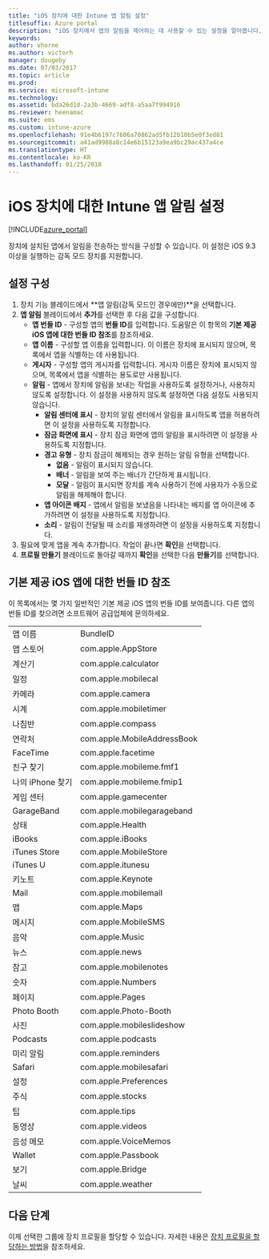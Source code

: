 ```yaml
---
title: "iOS 장치에 대한 Intune 앱 알림 설정"
titlesuffix: Azure portal
description: "iOS 장치에서 앱의 알림을 제어하는 데 사용할 수 있는 설정을 알아봅니다.\""
keywords: 
author: vhorne
ms.author: victorh
manager: dougeby
ms.date: 07/03/2017
ms.topic: article
ms.prod: 
ms.service: microsoft-intune
ms.technology: 
ms.assetid: bda26d1d-2a3b-4669-adf8-a5aa7f994916
ms.reviewer: heenamac
ms.suite: ems
ms.custom: intune-azure
ms.openlocfilehash: 91e4b6197c7606a70862ad5fb12b10b5e0f3ed81
ms.sourcegitcommit: a41ad9988a8c14e6b15123a9ea9bc29ac437a4ce
ms.translationtype: HT
ms.contentlocale: ko-KR
ms.lasthandoff: 01/25/2018
---
```

# <a name="intune-app-notifications-settings-for-ios-devices"></a>iOS 장치에 대한 Intune 앱 알림 설정

[!INCLUDE[azure_portal](./includes/azure_portal.md)]

장치에 설치된 앱에서 알림을 전송하는 방식을 구성할 수 있습니다. 이 설정은 iOS 9.3 이상을 실행하는 감독 모드 장치를 지원합니다.

## <a name="configure-settings"></a>설정 구성

1. 장치 기능 블레이드에서 **앱 알림(감독 모드인 경우에만)**을 선택합니다.
2. **앱 알림** 블레이드에서 **추가**를 선택한 후 다음 값을 구성합니다.
    - **앱 번들 ID** - 구성할 앱의 **번들 ID**를 입력합니다. 도움말은 이 항목의 **기본 제공 iOS 앱에 대한 번들 ID 참조**를 참조하세요.
    - **앱 이름** - 구성할 앱 이름을 입력합니다. 이 이름은 장치에 표시되지 않으며, 목록에서 앱을 식별하는 데 사용됩니다.
    - **게시자** - 구성할 앱의 게시자를 입력합니다. 게시자 이름은 장치에 표시되지 않으며, 목록에서 앱을 식별하는 용도로만 사용됩니다.
    - **알림** - 앱에서 장치에 알림을 보내는 작업을 사용하도록 설정하거나, 사용하지 않도록 설정합니다. 이 설정을 사용하지 않도록 설정하면 다음 설정도 사용되지 않습니다.
        - **알림 센터에 표시** - 장치의 알림 센터에서 알림을 표시하도록 앱을 허용하려면 이 설정을 사용하도록 지정합니다.
        - **잠금 화면에 표시** - 장치 잠금 화면에 앱의 알림을 표시하려면 이 설정을 사용하도록 지정합니다.
        - **경고 유형** - 장치 잠금이 해제되는 경우 원하는 알림 유형을 선택합니다.
            - **없음** - 알림이 표시되지 않습니다.
            - **배너** - 알림을 보여 주는 배너가 간단하게 표시됩니다.
            - **모달** - 알림이 표시되면 장치를 계속 사용하기 전에 사용자가 수동으로 알림을 해제해야 합니다.
        - **앱 아이콘 배지** - 앱에서 알림을 보냈음을 나타내는 배지를 앱 아이콘에 추가하려면 이 설정을 사용하도록 지정합니다.
        - **소리** - 알림이 전달될 때 소리를 재생하려면 이 설정을 사용하도록 지정합니다.
3. 필요에 맞게 앱을 계속 추가합니다. 작업이 끝나면 **확인**을 선택합니다.
4. **프로필 만들기** 블레이드로 돌아갈 때까지 **확인**을 선택한 다음 **만들기**를 선택합니다. 


## <a name="bundle-id-reference-for-built-in-ios-apps"></a>기본 제공 iOS 앱에 대한 번들 ID 참조

이 목록에서는 몇 가지 일반적인 기본 제공 iOS 앱의 번들 ID를 보여줍니다. 다른 앱의 번들 ID를 찾으려면 소프트웨어 공급업체에 문의하세요. 

|||
|-|-|
|앱 이름|BundleID|
|앱 스토어|com.apple.AppStore|
|계산기|com.apple.calculator|
|일정|com.apple.mobilecal|
|카메라|com.apple.camera|
|시계|com.apple.mobiletimer|
|나침반|com.apple.compass|
|연락처|com.apple.MobileAddressBook|
|FaceTime|com.apple.facetime|
|친구 찾기|com.apple.mobileme.fmf1|
|나의 iPhone 찾기|com.apple.mobileme.fmip1|
|게임 센터|com.apple.gamecenter|
|GarageBand|com.apple.mobilegarageband|
|상태|com.apple.Health|
|iBooks|com.apple.iBooks|
|iTunes Store|com.apple.MobileStore|
|iTunes U|com.apple.itunesu|
|키노트|com.apple.Keynote|
|Mail|com.apple.mobilemail|
|맵|com.apple.Maps|
|메시지|com.apple.MobileSMS|
|음악|com.apple.Music|
|뉴스|com.apple.news|
|참고|com.apple.mobilenotes|
|숫자|com.apple.Numbers|
|페이지|com.apple.Pages|
|Photo Booth|com.apple.Photo-Booth|
|사진|com.apple.mobileslideshow|
|Podcasts|com.apple.podcasts|
|미리 알림|com.apple.reminders|
|Safari|com.apple.mobilesafari|
|설정|com.apple.Preferences|
|주식|com.apple.stocks|
|팁|com.apple.tips|
|동영상|com.apple.videos|
|음성 메모|com.apple.VoiceMemos|
|Wallet|com.apple.Passbook|
|보기|com.apple.Bridge|
|날씨|com.apple.weather|

## <a name="next-steps"></a>다음 단계

이제 선택한 그룹에 장치 프로필을 할당할 수 있습니다. 자세한 내용은 [장치 프로필을 할당하는 방법](device-profile-assign.md)을 참조하세요.
